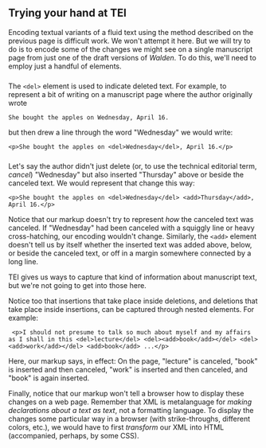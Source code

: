 
## Trying your hand at TEI

Encoding textual variants of a fluid text using the method described on the previous page is difficult work. We won't attempt it here. But we will try to do is to encode some of the changes we might see on a single manuscript page from just one of the draft versions of *Walden*. To do this, we'll need to employ just a handful of elements.

### <del>

The `<del>` element is used to indicate deleted text. For example, to represent a bit of writing on a manuscript page where the author originally wrote

`She bought the apples on Wednesday, April 16.`

but then drew a line through the word "Wednesday" we would write:

```
<p>She bought the apples on <del>Wednesday</del>, April 16.</p>
```
### <add>

Let's say the author didn't just delete (or, to use the technical editorial term, *cancel*) "Wednesday" but also inserted "Thursday" above or beside the canceled text. We would represent that change this way:

```
<p>She bought the apples on <del>Wednesday</del> <add>Thursday</add>, April 16.</p>
```
Notice that our markup doesn't try to represent *how* the canceled text was canceled. If "Wednesday" had been canceled with a squiggly line or heavy cross-hatching, our encoding wouldn't change. Similarly, the `<add>` element doesn't tell us by itself whether the inserted text was added above, below, or beside the canceled text, or off in a margin somewhere connected by a long line.

TEI gives us ways to capture that kind of information about manuscript text, but we're not going to get into those here.

Notice too that insertions that take place inside deletions, and deletions that take place inside insertions, can be captured through nested elements. For example:

```
 <p>I should not presume to talk so much about myself and my affairs as I shall in this <del>lecture</del> <del><add>book</add></del> <del><add>work</add></del> <add>book</add> ...</p>
```

Here, our markup says, in effect: On the page, "lecture" is canceled, "book" is inserted and then canceled, "work" is inserted and then canceled, and "book" is again inserted.

Finally, notice that our markup won't tell a browser how to display these changes on a web page. Remember that XML is metalanguage for *making declarations about a text as text*, not a formatting language. To display the changes some particular way in a browser (with strike-throughs, different colors, etc.), we would have to first *transform* our XML into HTML (accompanied, perhaps, by some CSS). 